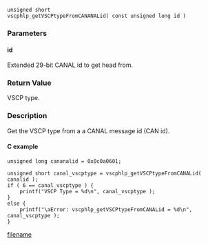 

```clike
unsigned short 
vscphlp_getVSCPtypeFromCANANALid( const unsigned long id )
```

### Parameters

#### id
Extended 29-bit CANAL id to get head from.

### Return Value
VSCP type. 

### Description
Get the VSCP type from a a CANAL message id (CAN id). 

#### C example

```clike
unsigned long cananalid = 0x0c0a0601;
 
unsigned short canal_vscptype = vscphlp_getVSCPtypeFromCANALid( canalid );
if ( 6 == canal_vscptype ) {
    printf("VSCP Type = %d\n", canal_vscptype );
}
else {
    printf("\aError: vscphlp_getVSCPtypeFromCANALid = %d\n", canal_vscptype );
}
```



[filename](./bottom_copyright.md ':include')